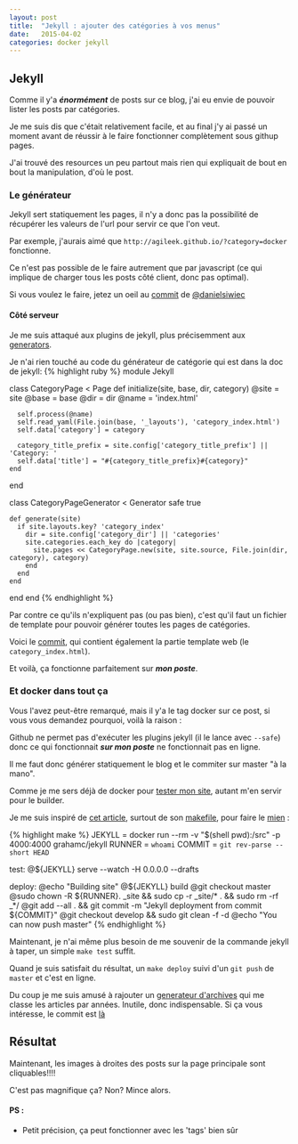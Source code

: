 ```yaml
---
layout: post
title:  "Jekyll : ajouter des catégories à vos menus"
date:   2015-04-02
categories: docker jekyll
---
```


## Jekyll

Comme il y'a ***énormément*** de posts sur ce blog, j'ai eu envie de pouvoir lister les posts par catégories.

Je me suis dis que c'était relativement facile, et au final j'y ai passé un moment avant de réussir à le faire fonctionner complètement sous githup pages.

J'ai trouvé des resources un peu partout mais rien qui expliquait de bout en bout la manipulation, d'où le post.

### Le générateur

Jekyll sert statiquement les pages, il n'y a donc pas la possibilité de récupérer les valeurs de l'url pour servir ce que l'on veut.

Par exemple, j'aurais aimé que `http://agileek.github.io/?category=docker` fonctionne.

Ce n'est pas possible de le faire autrement que par javascript (ce qui implique de charger tous les posts côté client, donc pas optimal).

Si vous voulez le faire, jetez un oeil au [commit][danielsiwiec_commit] de [@danielsiwiec][danielsiwiec]

#### Côté serveur

Je me suis attaqué aux plugins de jekyll, plus précisemment aux [generators][jekyll_plugins_generator].

Je n'ai rien touché au code du générateur de catégorie qui est dans la doc de jekyll:
{% highlight ruby %}
module Jekyll

  class CategoryPage < Page
    def initialize(site, base, dir, category)
      @site = site
      @base = base
      @dir = dir
      @name = 'index.html'

      self.process(@name)
      self.read_yaml(File.join(base, '_layouts'), 'category_index.html')
      self.data['category'] = category

      category_title_prefix = site.config['category_title_prefix'] || 'Category: '
      self.data['title'] = "#{category_title_prefix}#{category}"
    end
  end

  class CategoryPageGenerator < Generator
    safe true

    def generate(site)
      if site.layouts.key? 'category_index'
        dir = site.config['category_dir'] || 'categories'
        site.categories.each_key do |category|
          site.pages << CategoryPage.new(site, site.source, File.join(dir, category), category)
        end
      end
    end
  end
end
{% endhighlight %}

Par contre ce qu'ils n'expliquent pas (ou pas bien), c'est qu'il faut un fichier de template pour pouvoir générer toutes les pages de catégories.

Voici le [commit][commit_categories], qui contient également la partie template web (le `category_index.html`).

Et voilà, ça fonctionne parfaitement sur ***mon poste***.

### Et docker dans tout ça

Vous l'avez peut-être remarqué, mais il y'a le tag docker sur ce post, si vous vous demandez pourquoi, voilà la raison :

Github ne permet pas d'exécuter les plugins jekyll (il le lance avec `--safe`) donc ce qui fonctionnait ***sur mon poste*** ne fonctionnait pas en ligne.

Il me faut donc générer statiquement le blog et le commiter sur master "à la mano".

Comme je me sers déjà de docker pour [tester mon site][first_blog], autant m'en servir pour le builder.

Je me suis inspiré de [cet article][article_makefile], surtout de son [makefile][makefile], pour faire le [mien][my_makefile] :

{% highlight make %}
JEKYLL = docker run --rm -v "$(shell pwd):/src" -p 4000:4000 grahamc/jekyll
RUNNER = `whoami`
COMMIT = `git rev-parse --short HEAD`

test:
  @${JEKYLL} serve --watch -H 0.0.0.0 --drafts

deploy:
  @echo "Building site"
  @${JEKYLL} build
  @git checkout master
  @sudo chown -R ${RUNNER}. _site && sudo cp -r _site/* . && sudo rm -rf _*/
  @git add --all . && git commit -m "Jekyll deployment from commit ${COMMIT}"
  @git checkout develop && sudo git clean -f -d
  @echo "You can now push master"
{% endhighlight %}


Maintenant, je n'ai même plus besoin de me souvenir de la commande jekyll à taper, un simple `make test` suffit.

Quand je suis satisfait du résultat, un `make deploy` suivi d'un `git push` de `master` et c'est en ligne.

Du coup je me suis amusé à rajouter un [generateur d'archives][archives] qui me classe les articles par années. Inutile, donc indispensable. Si ça vous intéresse, le commit est [là][commit_archives_generator]

## Résultat

Maintenant, les images à droites des posts sur la page principale sont cliquables!!!!

C'est pas magnifique ça? Non? Mince alors.

#### PS :
* Petit précision, ça peut fonctionner avec les 'tags' bien sûr

[first_blog]: http://agileek.github.io/docker/jekyll/2014/07/23/jekyll-and-docker/
[article_makefile]: http://nicoespeon.com/en/2013/04/building-a-multinlingual-jekyll-blog/
[makefile]: https://github.com/nicoespeon/nicoespeon.github.io/blob/develop/Makefile
[my_makefile]: https://github.com/agileek/agileek.github.io/blob/develop/Makefile
[archives]: http://agileek.github.io/archives/index.html
[commit_archives_generator]: https://github.com/agileek/agileek.github.io/commit/5f60f98cac273ee53dc4b458a06ba9e668f054b7
[danielsiwiec]: https://github.com/danielsiwiec/
[danielsiwiec_commit]: https://github.com/danielsiwiec/danielsiwiec.github.io/commit/cf04dd322f5ffe2251ca6e3733d2707c2eaec7d4
[commit_categories]: https://github.com/agileek/agileek.github.io/commit/14d1c8ffb3863fd5746cb28daefa5aee3f1bf99f
[jekyll_plugins_generator]: http://jekyllrb.com/docs/plugins/#generators
